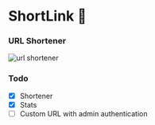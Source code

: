 # ShortLink 🔗
### URL Shortener

![url shortener](/static/urlshort.gif)

### Todo 
- [x] Shortener
- [x] Stats
- [ ] Custom URL with admin authentication
